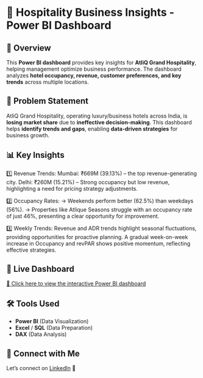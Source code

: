 # 🏨 Hospitality Business Insights - Power BI Dashboard  

## 📌 Overview  
This **Power BI dashboard** provides key insights for **AtliQ Grand Hospitality**, helping management optimize business performance. The dashboard analyzes **hotel occupancy, revenue, customer preferences, and key trends** across multiple locations.  

## 🎯 Problem Statement  
AtliQ Grand Hospitality, operating luxury/business hotels across India, is **losing market share** due to **ineffective decision-making**. This dashboard helps **identify trends and gaps**, enabling **data-driven strategies** for business growth.  

## 📊 Key Insights  
1️⃣ Revenue Trends:
Mumbai: ₹669M (39.13%) – the top revenue-generating city.
Delhi: ₹260M (15.21%) – Strong occupancy but low revenue, highlighting a need for pricing strategy adjustments.

2️⃣ Occupancy Rates:
-> Weekends perform better (62.5%) than weekdays (56%).
-> Properties like Atlique Seasons struggle with an occupancy rate of just 46%, presenting a clear opportunity for improvement.

3️⃣ Weekly Trends:
Revenue and ADR trends highlight seasonal fluctuations, providing opportunities for proactive planning.
A gradual week-on-week increase in Occupancy and revPAR shows positive momentum, reflecting effective strategies. 

## 🚀 Live Dashboard  
[🔗 Click here to view the interactive Power BI dashboard](https://lnkd.in/gSp6VWkZ)  

## 🛠️ Tools Used  
- **Power BI** (Data Visualization)  
- **Excel** / **SQL** (Data Preparation)  
- **DAX** (Data Analysis)  

## 📩 Connect with Me  
Let’s connect on [LinkedIn](https://www.linkedin.com/in/ganesh-m-92071616a/) 🚀  
